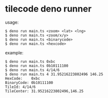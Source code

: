 # tilecode deno runner

usage:

```shell
$ deno run main.ts <zoom> <lat> <lng>
$ deno run main.ts <zoom/x/y>
$ deno run main.ts <binarycode>
$ deno run main.ts <hexcode>
```

example:

```shell
$ deno run main.ts 0xbc
$ deno run main.ts 0b10111100
$ deno run main.ts 4/14/6
$ deno run main.ts 4 31.95216223802496 146.25
HexCode:	0xbc
BinaryCode:	0b10111100 
TileId:	4/14/6
TileCenter:	31.95216223802496,146.25
```
